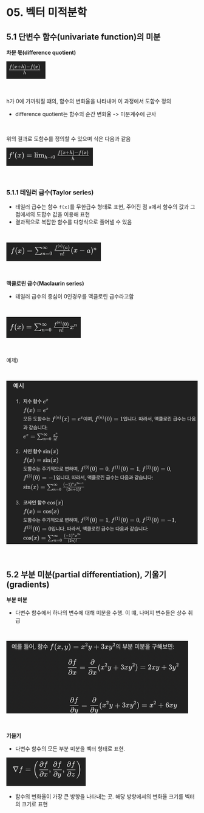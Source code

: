 # 05. 벡터 미적분학

## 5.1 단변수 함수(univariate function)의 미분

**차분 몫(difference quotient)**

![test](img/04_vec_dq.png)

<br/>

h가 0에 가까워질 떄의, 함수의 변화율을 나타내며 이 과정에서 도함수 정의
- difference quotient는 함수의 순간 변화율 -> 미분계수에 근사

<br/>

위의 결과로 도함수를 정의할 수 있으며 식은 다음과 같음

![test2](img/04_vec_dif.png)

<br/>

### 5.1.1 테일러 급수(Taylor series)

- 테일러 급수는 함수 `f(x)`를 무한급수 형태로 표현, 주어진 점 `a`에서 함수의 값과 그 점에서의 도합수 값을 이용해 표현
- 결과적으로 복잡한 함수를 다항식으로 풀어낼 수 있음

<br/>

![test3](img/taylor_series.png)

<br/>

**맥클로린 급수(Maclaurin series)**
- 테일러 급수의 중심이 0인경우를 맥클로린 급수라고함

<br/>

![test4](img/04_mac_series.png)

<br/>


예제)

<br/>

![test5](img/04_mac_samples.png)

<br/>

## 5.2 부분 미분(partial differentiation), 기울기(gradients)

**부분 미분**

- 다변수 함수에서 하나의 변수에 대해 미분을 수행. 이 떄, 나머지 변수들은 상수 취급

<br/>

![test6](img/04_vec_par_samples.png)

<br/>

**기울기**
- 다변수 함수의 모든 부분 미분을 벡터 형태로 표현.

![test7](img/04_vec_grad.png)

- 함수의 변화율이 가장 큰 방향을 나타내는 곳. 해당 방향에서의 변화율 크기를 벡터의 크기로 표현






